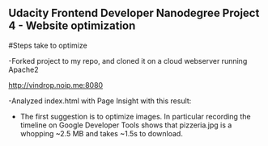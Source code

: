 ## Udacity Frontend Developer Nanodegree Project 4 - Website optimization

#Steps take to optimize

-Forked project to my repo, and cloned it on a cloud webserver running Apache2

http://vindrop.noip.me:8080

-Analyzed index.html with Page Insight with this result:


- The first suggestion is to optimize images. In particular recording the timeline on Google Developer Tools shows that pizzeria.jpg is a whopping ~2.5 MB and takes ~1.5s to download.
